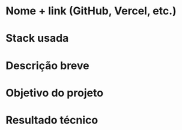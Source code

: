 # Nome + link (GitHub, Vercel, etc.) 
# Stack usada 
# Descrição breve 
# Objetivo do projeto 
# Resultado técnico 